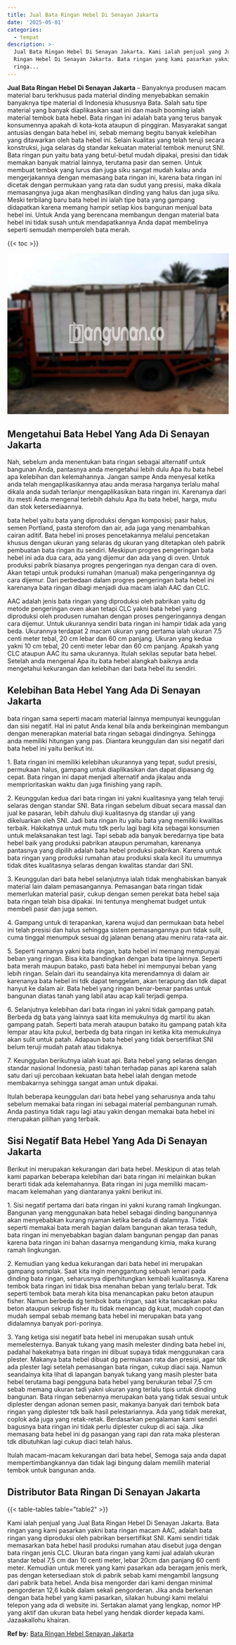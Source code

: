 ```yaml
---
title: Jual Bata Ringan Hebel Di Senayan Jakarta
date: '2025-05-01'
categories:
  - tempat
description: >-
  Jual Bata Ringan Hebel Di Senayan Jakarta. Kami ialah penjual yang Jual Bata
  Ringan Hebel Di Senayan Jakarta. Bata ringan yang kami pasarkan yakni bata
  ringa...
---
```


**Jual Bata Ringan Hebel Di Senayan Jakarta** – Banyaknya produsen macam material baru terkhusus pada material dinding menyebabkan semakin banyaknya tipe material di Indonesia khususnya Bata. Salah satu tipe material yang banyak diaplikasikan saat ini dan masih booming ialah material tembok bata hebel. Bata ringan ini adalah bata yang terus banyak konsumennya apakah di kota-kota ataupun di pinggiran. Masyarakat sangat antusias dengan bata hebel ini, sebab memang begitu banyak kelebihan yang ditawarkan oleh bata hebel ini. Selain kualitas yang telah teruji secara konstruksi, juga selaras dg standar kekuatan material tembok menurut SNI. Bata ringan pun yaitu bata yang betul-betul mudah dipakai, presisi dan tidak memakan banyak matrial lainnya, terutama pasir dan semen. Untuk membuat tembok yang lurus dan juga siku sangat mudah kalau anda mengerjakannya dengan memasang bata ringan ini, karena bata ringan ini dicetak dengan permukaan yang rata dan sudut yang presisi, maka dikala memasangnya juga akan menghasilkan dinding yang halus dan juga siku. Meski terbilang baru bata hebel ini ialah tipe bata yang gampang didapatkan karena memang hampir setiap kios bangunan menjual bata hebel ini. Untuk Anda yang berencana membangun dengan material bata hebel ini tidak susah untuk mendapatkannya Anda dapat membelinya seperti semudah memperoleh bata merah.

{{< toc >}}

![Jual Bata Ringan Hebel Di Senayan Jakarta](/images/jual-hebel-murah-10.png)

## Mengetahui Bata Hebel Yang Ada Di Senayan Jakarta

Nah, sebelum anda menentukan bata ringan sebagai alternatif untuk bangunan Anda, pantasnya anda mengetahui lebih dulu Apa itu bata hebel apa kelebihan dan kelemahannya. Jangan sampe Anda menyesal ketika anda telah mengaplikasikannya atau anda merasa harganya terlalu mahal dikala anda sudah terlanjur mengaplikasikan bata ringan ini. Karenanya dari itu mesti Anda mengenal terlebih dahulu Apa itu bata hebel, harga, mutu dan stok ketersediaannya.

bata hebel yaitu bata yang diproduksi dengan komposisi; pasir halus, semen Portland, pasta sterofom dan air, ada juga yang menambahkan cairan aditif. Bata hebel ini proses pencetakannya melalui pencetakan khusus dengan ukuran yang selaras dg ukuran yang ditetapkan oleh pabrik pembuatan bata ringan itu sendiri. Meskipun progres pengeringan bata hebel ini ada dua cara, ada yang dijemur dan ada yang di oven. Untuk produksi pabrik biasanya progres pengeringan nya dengan cara di oven. Akan tetapi untuk produksi rumahan (manual) maka pengeringannya dg cara dijemur. Dari perbedaan dalam progres pengeringan bata hebel ini karenanya bata ringan dibagi menjadi dua macam ialah AAC dan CLC.

AAC adalah jenis bata ringan yang diproduksi oleh pabrikan yaitu dg metode pengeringan oven akan tetapi CLC yakni bata hebel yang diproduksi oleh produsen rumahan dengan proses pengeringannya dengan cara dijemur. Untuk ukurannya sendiri bata ringan ini hampir tidak ada yang beda. Ukurannya terdapat 2 macam ukuran yang pertama ialah ukuran 7.5 centi meter tebal, 20 cm lebar dan 60 cm panjang. Ukuran yang kedua yakni 10 cm tebal, 20 centi meter lebar dan 60 cm panjang. Apakah yang CLC ataupun AAC itu sama ukurannya. Itulah sekilas seputar bata hebel. Setelah anda mengenal Apa itu bata hebel alangkah baiknya anda mengetahui kekurangan dan kelebihan dari bata hebel itu sendiri.

## Kelebihan Bata Hebel Yang Ada Di Senayan Jakarta

bata ringan sama seperti macam material lainnya mempunyai keunggulan dan sisi negatif. Hal ini patut Anda kenal bila anda berkeinginan membangun dengan menerapkan material bata ringan sebagai dindingnya. Sehingga anda memiliki hitungan yang pas. Diantara keunggulan dan sisi negatif dari bata hebel ini yaitu berikut ini.

1\. Bata ringan ini memiliki kelebihan ukurannya yang tepat, sudut presisi, permukaan halus, gampang untuk diaplikasikan dan dapat dipasang dg cepat. Bata ringan ini dapat menjadi alternatif anda jikalau anda memprioritaskan waktu dan juga finishing yang rapih.

2\. Keunggulan kedua dari bata ringan ini yakni kualitasnya yang telah teruji selaras dengan standar SNI. Bata ringan sebelum dibuat secara massal dan jual ke pasaran, lebih dahulu diuji kualitasnya dg standar uji yang dikeluarkan oleh SNI. Jadi bata ringan itu yaitu bata yang memiliki kwalitas terbaik. Hakikatnya untuk mutu tdk perlu lagi bagi kita sebagai konsumen untuk melaksanakan test lagi. Tapi sebab ada banyak beredarnya tipe bata hebel baik yang produksi pabrikan ataupun perumahan, karenanya pantasnya yang dipilih adalah bata hebel produksi pabrikan. Karena untuk bata ringan yang produksi rumahan atau produksi skala kecil itu umumnya tidak dites kualitasnya selaras dengan kwalitas standar dari SNI.

3\. Keunggulan dari bata hebel selanjutnya ialah tidak menghabiskan banyak material lain dalam pemasangannya. Pemasangan bata ringan tidak memerlukan material pasir, cukup dengan semen perekat bata hebel saja bata ringan telah bisa dipakai. Ini tentunya menghemat budget untuk membeli pasir dan juga semen.

4\. Gampang untuk di terapankan, karena wujud dan permukaan bata hebel ini telah presisi dan halus sehingga sistem pemasangannya pun tidak sulit, cuma tinggal menumpuk sesuai dg jalanan benang atau meniru rata-rata air.

5\. Seperti namanya yakni bata ringan, bata hebel ini memang mempunyai beban yang ringan. Bisa kita bandingkan dengan bata tipe lainnya. Seperti bata merah maupun batako, pasti bata hebel ini mempunyai beban yang lebih ringan. Selain dari itu seandainya kita merendamnya di dalam air karenanya bata hebel ini tdk dapat tenggelam, akan terapung dan tdk dapat hanyut ke dalam air. Bata hebel yang ringan benar-benar pantas untuk bangunan diatas tanah yang labil atau acap kali terjadi gempa.

6\. Selanjutnya kelebihan dari bata ringan ini yakni tidak gampang patah. Berbeda dg bata yang lainnya saat kita memukulnya dg martil itu akan gampang patah. Seperti bata merah ataupun batako itu gampang patah kita lempar atau kita pukul, berbeda dg bata ringan ini ketika kita memukulnya akan sulit untuk patah. Adapaun bata hebel yang tidak bersertifikat SNI belum teruji mudah patah atau tidaknya.

7\. Keunggulan berikutnya ialah kuat api. Bata hebel yang selaras dengan standar nasional Indonesia, pasti tahan terhadap panas api karena salah satu dari uji percobaan kekuatan bata hebel ialah dengan metode membakarnya sehingga sangat aman untuk dipakai.

Itulah beberapa keunggulan dari bata hebel yang seharusnya anda tahu sebelum memakai bata ringan ini sebagai material pembangunan rumah. Anda pastinya tidak ragu lagi atau yakin dengan memakai bata hebel ini merupakan pilihan yang terbaik.

## Sisi Negatif Bata Hebel Yang Ada Di Senayan Jakarta

Berikut ini merupakan kekurangan dari bata hebel. Meskipun di atas telah kami paparkan beberapa kelebihan dari bata ringan ini melainkan bukan berarti tidak ada kelemahannya. Bata ringan ini juga memiliki macam-macam kelemahan yang diantaranya yakni berikut ini.

1\. Sisi negatif pertama dari bata ringan ini yakni kurang ramah lingkungan. Bangunan yang menggunakan bata hebel sebagai dinding bangunannya akan menyebabkan kurang nyaman ketika berada di dalamnya. Tidak seperti memakai bata merah bagian dalam bangunan akan terasa teduh, bata ringan ini menyebabkan bagian dalam bangunan pengap dan panas karena bata ringan ini bahan dasarnya mengandung kimia, maka kurang ramah lingkungan.

2\. Kemudian yang kedua kekurangan dari bata hebel ini merupakan gampang somplak. Saat kita ingin menggantung sebuah lemari pada dinding bata ringan, seharusnya diperhitungkan kembali kualitasnya. Karena tembok bata ringan ini tidak bisa menahan beban yang terlalu berat. Tdk seperti tembok bata merah kita bisa menancapkan paku beton ataupun fisher. Namun berbeda dg tembok bata ringan, saat kita tancapkan paku beton ataupun sekrup fisher itu tidak menancap dg kuat, mudah copot dan mudah sempal sebab memang bata hebel ini merupakan bata yang didalamnya banyak pori-porinya.

3\. Yang ketiga sisi negatif bata hebel ini merupakan susah untuk memelesternya. Banyak tukang yang masih melester dinding bata hebel ini, padahal hakekatnya bata ringan ini dibuat supaya tidak menggunakan cara plester. Makanya bata hebel dibuat dg permukaan rata dan presisi, agar tdk ada plester lagi setelah pemasangan bata ringan, cukup diaci saja. Namun seandainya kita lihat di lapangan banyak tukang yang masih plester bata hebel terutama bagi pengguna bata hebel yang berukuran tebal 7,5 cm sebab memang ukuran tadi yakni ukuran yang terlalu tipis untuk dinding bangunan. Bata ringan sebenarnya merupakan bata yang tidak sesuai untuk diplester dengan adonan semen pasir, makanya banyak dari tembok bata ringan yang diplester tdk baik hasil pelestariannya. Ada yang tidak merekat, coplok ada juga yang retak-retak. Berdasarkan pengalaman kami sendiri bagusnya bata ringan ini tidak perlu diplester cukup di aci saja. Jika memasang bata hebel ini dg pasangan yang rapi dan rata maka plesteran tdk dibutuhkan lagi cukup diaci telah halus.

Itulah macam-macam kekurangan dari bata hebel, Semoga saja anda dapat mempertimbangkannya dan tidak lagi bingung dalam memilih material tembok untuk bangunan anda.

## Distributor Bata Ringan Di Senayan Jakarta

{{< table-tables table="table2" >}}

Kami ialah penjual yang Jual Bata Ringan Hebel Di Senayan Jakarta. Bata ringan yang kami pasarkan yakni bata ringan macam AAC, adalah bata ringan yang diproduksi oleh pabrikan bersertifikat SNI. Kami sendiri tidak memasarkan bata hebel hasil produksi rumahan atau disebut juga dengan bata ringan jenis CLC. Ukuran bata ringan yang kami jual adalah ukuran standar tebal 7,5 cm dan 10 centi meter, lebar 20cm dan panjang 60 centi meter. Kemudian untuk merek yang kami pasarkan ada beragam jenis merk, pas dengan ketersediaan stok di pabrik sebab kami mengambil langsung dari pabrik bata hebel. Anda bisa mengorder dari kami dengan minimal pengorderan 12,6 kubik dalam sekali pengorderan. Jika anda berkenan dengan bata hebel yang kami pasarkan, silakan hubungi kami melalui telepon yang ada di website ini. Sertakan alamat yang lengkap, nomor HP yang aktif dan ukuran bata hebel yang hendak diorder kepada kami. Jazaakallohu khairan.

**Ref by:** [Bata Ringan Hebel Senayan Jakarta](https://id.wikipedia.org/wiki/Bata)
